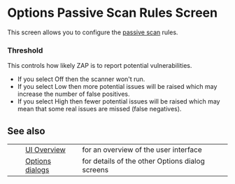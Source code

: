 # Options Passive Scan Rules Screen #

This screen allows you to configure the [passive scan][] rules.


### Threshold ###

This controls how likely ZAP is to report potential vulnerabilities.


 *  If you select Off then the scanner won't run.
 *  If you select Low then more potential issues will be raised which may increase the number of false positives.
 *  If you select High then fewer potential issues will be raised which may mean that some real issues are missed (false negatives).

## See also ##

<table> 
 <tbody>
  <tr>
   <td>&nbsp;&nbsp;&nbsp;&nbsp;</td>
   <td> <a href="HelpUiOverview" rel="nofollow">UI Overview</a></td>
   <td>for an overview of the user interface</td>
  </tr> 
  <tr>
   <td>&nbsp;&nbsp;&nbsp;&nbsp;</td>
   <td> <a href="HelpUiDialogsOptionsOptions" rel="nofollow">Options dialogs</a></td>
   <td>for details of the other Options dialog screens</td>
  </tr> 
 </tbody>
</table>


[passive scan]: HelpStartConceptsPscan
